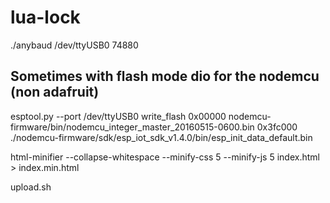# lua-lock

./anybaud /dev/ttyUSB0 74880

## Sometimes with flash mode dio for the nodemcu (non adafruit)

esptool.py  --port /dev/ttyUSB0 write_flash 0x00000 nodemcu-firmware/bin/nodemcu_integer_master_20160515-0600.bin 0x3fc000 ./nodemcu-firmware/sdk/esp_iot_sdk_v1.4.0/bin/esp_init_data_default.bin

html-minifier --collapse-whitespace --minify-css 5 --minify-js 5 index.html  > index.min.html

upload.sh

